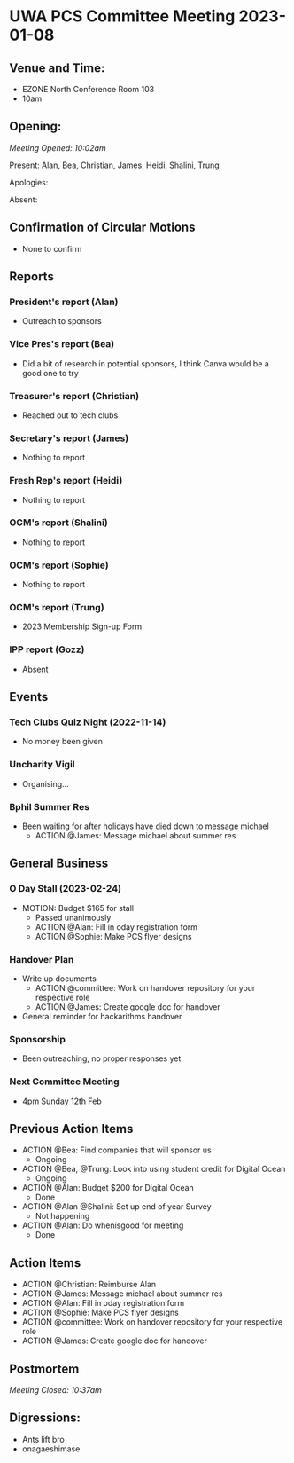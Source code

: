 # UWA PCS Committee Meeting 2023-01-08

## Venue and Time:

- EZONE North Conference Room 103
- 10am

## Opening:

_Meeting Opened: 10:02am_

Present: Alan, Bea, Christian, James, Heidi, Shalini, Trung

Apologies: 

Absent: 

## Confirmation of Circular Motions

- None to confirm

## Reports

### President's report (Alan)
- Outreach to sponsors

### Vice Pres's report (Bea)
- Did a bit of research in potential sponsors, I think Canva would be a good one to try

### Treasurer's report (Christian)
- Reached out to tech clubs

### Secretary's report (James)
- Nothing to report

### Fresh Rep's report (Heidi)
- Nothing to report

### OCM's report (Shalini)
- Nothing to report

### OCM's report (Sophie)
- Nothing to report

### OCM's report (Trung)
- 2023 Membership Sign-up Form

### IPP report (Gozz)
- Absent

## Events

### Tech Clubs Quiz Night (2022-11-14)
- No money been given

### Uncharity Vigil
- Organising...

### Bphil Summer Res
- Been waiting for after holidays have died down to message michael
    - ACTION @James: Message michael about summer res

## General Business

### O Day Stall (2023-02-24)
- MOTION: Budget $165 for stall
    - Passed unanimously
    - ACTION @Alan: Fill in oday registration form
    - ACTION @Sophie: Make PCS flyer designs

### Handover Plan
- Write up documents
    - ACTION @committee: Work on handover repository for your respective role
    - ACTION @James: Create google doc for handover
- General reminder for hackarithms handover

### Sponsorship
- Been outreaching, no proper responses yet

### Next Committee Meeting
- 4pm Sunday 12th Feb

## Previous Action Items

- ACTION @Bea: Find companies that will sponsor us
    - Ongoing
- ACTION @Bea, @Trung: Look into using student credit for Digital Ocean
    - Ongoing
- ACTION @Alan: Budget $200 for Digital Ocean
    - Done
- ACTION @Alan @Shalini: Set up end of year Survey
    - Not happening
- ACTION @Alan: Do whenisgood for meeting
    - Done

## Action Items
- ACTION @Christian: Reimburse Alan
- ACTION @James: Message michael about summer res
- ACTION @Alan: Fill in oday registration form
- ACTION @Sophie: Make PCS flyer designs
- ACTION @committee: Work on handover repository for your respective role
- ACTION @James: Create google doc for handover

## Postmortem

_Meeting Closed: 10:37am_

## Digressions:
- Ants lift bro
- onagaeshimase
